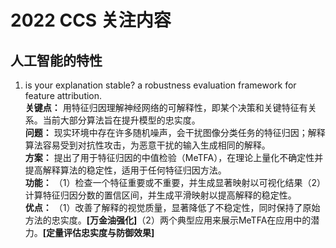 # 2022 CCS 关注内容
## 人工智能的特性
1. is your explanation stable? a robustness evaluation framework for feature attribution.<br>
**关键点：** 用特征归因理解神经网络的可解释性，即某个决策和关键特征有关系。当前大部分算法旨在提升模型的忠实度。<br>
**问题：** 现实环境中存在许多随机噪声，会干扰图像分类任务的特征归因；解释算法容易受到对抗性攻击，为恶意干扰的输入生成相同的解释。<br>
**方案：** 提出了用于特征归因的中值检验（MeTFA），在理论上量化不确定性并提高解释算法的稳定性，适用于任何特征归因方法。<br>
**功能：** （1）检查一个特征重要或不重要，并生成显著映射以可视化结果（2）计算特征归因分数的置信区间，并生成平滑映射以提高解释的稳定性。<br>
**优点：** （1）改善了解释的视觉质量，显著降低了不稳定性，同时保持了原始方法的忠实度。**[万金油强化]**（2）两个典型应用来展示MeTFA在应用中的潜力。**[定量评估忠实度与防御效果]**
